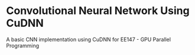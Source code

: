 # Convolutional Neural Network Using CuDNN
A basic CNN implementation using CuDNN for EE147 - GPU Parallel Programming
